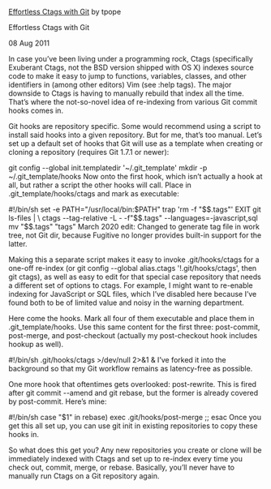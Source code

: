 [Effortless Ctags with Git](https://tbaggery.com/2011/08/08/effortless-ctags-with-git.html) by tpope

Effortless Ctags with Git

08 Aug 2011

In case you’ve been living under a programming rock, Ctags (specifically Exuberant Ctags, not the BSD version shipped with OS X) indexes source code to make it easy to jump to functions, variables, classes, and other identifiers in (among other editors) Vim (see :help tags). The major downside to Ctags is having to manually rebuild that index all the time. That’s where the not-so-novel idea of re-indexing from various Git commit hooks comes in.

Git hooks are repository specific. Some would recommend using a script to install said hooks into a given repository. But for me, that’s too manual. Let’s set up a default set of hooks that Git will use as a template when creating or cloning a repository (requires Git 1.7.1 or newer):

git config --global init.templatedir '~/.git_template'
mkdir -p ~/.git_template/hooks
Now onto the first hook, which isn’t actually a hook at all, but rather a script the other hooks will call. Place in .git_template/hooks/ctags and mark as executable:

#!/bin/sh
set -e
PATH="/usr/local/bin:$PATH"
trap 'rm -f "$$.tags"' EXIT
git ls-files | \
  ctags --tag-relative -L - -f"$$.tags" --languages=-javascript,sql
mv "$$.tags" "tags"
March 2020 edit: Changed to generate tag file in work tree, not Git dir, because Fugitive no longer provides built-in support for the latter.

Making this a separate script makes it easy to invoke .git/hooks/ctags for a one-off re-index (or git config --global alias.ctags '!.git/hooks/ctags', then git ctags), as well as easy to edit for that special case repository that needs a different set of options to ctags. For example, I might want to re-enable indexing for JavaScript or SQL files, which I’ve disabled here because I’ve found both to be of limited value and noisy in the warning department.

Here come the hooks. Mark all four of them executable and place them in .git_template/hooks. Use this same content for the first three: post-commit, post-merge, and post-checkout (actually my post-checkout hook includes hookup as well).

#!/bin/sh
.git/hooks/ctags >/dev/null 2>&1 &
I’ve forked it into the background so that my Git workflow remains as latency-free as possible.

One more hook that oftentimes gets overlooked: post-rewrite. This is fired after git commit --amend and git rebase, but the former is already covered by post-commit. Here’s mine:

#!/bin/sh
case "$1" in
  rebase) exec .git/hooks/post-merge ;;
esac
Once you get this all set up, you can use git init in existing repositories to copy these hooks in.

So what does this get you? Any new repositories you create or clone will be immediately indexed with Ctags and set up to re-index every time you check out, commit, merge, or rebase. Basically, you’ll never have to manually run Ctags on a Git repository again.
